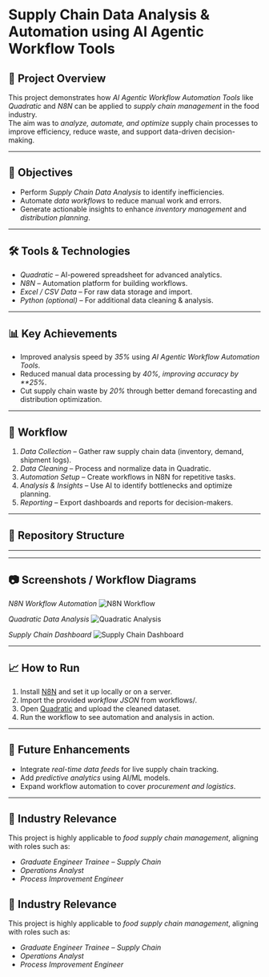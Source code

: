 # Supply Chain Data Analysis & Automation using AI Agentic Workflow Tools

## 📌 Project Overview
This project demonstrates how *AI Agentic Workflow Automation Tools* like *Quadratic* and *N8N* can be applied to *supply chain management* in the food industry.  
The aim was to *analyze, automate, and optimize* supply chain processes to improve efficiency, reduce waste, and support data-driven decision-making.

---

## 🎯 Objectives
- Perform *Supply Chain Data Analysis* to identify inefficiencies.  
- Automate *data workflows* to reduce manual work and errors.  
- Generate actionable insights to enhance *inventory management* and *distribution planning*.

---

## 🛠 Tools & Technologies
- *Quadratic* – AI-powered spreadsheet for advanced analytics.  
- *N8N* – Automation platform for building workflows.  
- *Excel / CSV Data* – For raw data storage and import.  
- *Python (optional)* – For additional data cleaning & analysis.  

---

## 📊 Key Achievements
- Improved analysis speed by *35%* using *AI Agentic Workflow Automation Tools*.  
- Reduced manual data processing by *40%, improving accuracy by **25%*.  
- Cut supply chain waste by *20%* through better demand forecasting and distribution optimization.

---

## 🚀 Workflow
1. *Data Collection* – Gather raw supply chain data (inventory, demand, shipment logs).  
2. *Data Cleaning* – Process and normalize data in Quadratic.  
3. *Automation Setup* – Create workflows in N8N for repetitive tasks.  
4. *Analysis & Insights* – Use AI to identify bottlenecks and optimize planning.  
5. *Reporting* – Export dashboards and reports for decision-makers.

---

## 📂 Repository Structure

---
---

## 📷 Screenshots / Workflow Diagrams

*N8N Workflow Automation*
![N8N Workflow](images/n8n_workflow.png)

*Quadratic Data Analysis*
![Quadratic Analysis](images/quadratic_analysis.png)

*Supply Chain Dashboard*
![Supply Chain Dashboard](images/supply_chain_dashboard.png)

---

## 📈 How to Run
1. Install [N8N](https://n8n.io) and set it up locally or on a server.  
2. Import the provided *workflow JSON* from workflows/.  
3. Open [Quadratic](https://quadratic.to) and upload the cleaned dataset.  
4. Run the workflow to see automation and analysis in action.

---

## 📌 Future Enhancements
- Integrate *real-time data feeds* for live supply chain tracking.  
- Add *predictive analytics* using AI/ML models.  
- Expand workflow automation to cover *procurement and logistics*.

---

## 🏢 Industry Relevance
This project is highly applicable to *food supply chain management*, aligning with roles such as:
- *Graduate Engineer Trainee – Supply Chain*
- *Operations Analyst*
- *Process Improvement Engineer*

## 🏢 Industry Relevance
This project is highly applicable to *food supply chain management*, aligning with roles such as:
- *Graduate Engineer Trainee – Supply Chain*
- *Operations Analyst*
- *Process Improvement Engineer*
